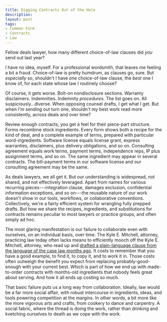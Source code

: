 ```yaml
---
title: Digging Contracts Out of the Hole
description:
layout: post
tags:
- Common Form
- Contracts
- Law
---
```


Fellow deals lawyer, how many different choice-of-law clauses did _you_ send out last year?

I have no idea, myself.  For a professional wordsmith, that leaves me feeling a bit a fraud.  Choice-of-law is pretty humdrum, as clauses go, sure.  But _especially_ so, shouldn't I have _one_ choice-of-law clause, the _best_ one I know of, for each state whose law I routinely choose?

Of course, it gets worse.  Bolt-on nondisclosure sections.  Warranty disclaimers.  Indemnities.  Indemnity _procedures_.  The list goes on.  All suspiciously...diverse.  When opposing counsel drafts, I get what I get.  But when _I'm_ sending out turn one, shouldn't my best work read more consistently, across deals and over time?

Review enough contracts, you get a feel for their piece-part structure.  Forms recombine stock ingredients.  Every form shows both a recipe for the kind of deal, and a complete example of terms, prepared with particular word-ingredients.  Software license equals license grant, express warranties, disclaimers, plus delivery obligations, and so on.  Consulting agreement equals work terms, payment terms, independence reps, IP plus assignment terms, and so on.  The same ingredient may appear in several contracts.  The bill-payment terms in our software license and our consulting agreement may be the same.

As deals lawyers, we all get it.  But our understanding is widespread, not shared, and not effectively leveraged.  Apart from names for various recurring pieces---integration clause, damages exclusion, confidential information exceptions, and so on---the reusable nature of our work doesn't show in our tools, workflows, or collaborative conventions.  Collectively, we're a fairly efficient system for wrangling fully prepped drafts.  But how we share the recipes, ingredients, and substitutions for contracts remains peculiar to most lawyers or practice groups, and often simply ad hoc.

The most glaring manifestation is our failure to collaborate even with ourselves, on an individual basis, over time.  The Kyle E. Mitchell, attorney, practicing law today often lacks means to efficiently mooch off the Kyle E. Mitchell, attorney, who read up and [drafted a plain-language clause from the language of the case law months ago](https://commonform.org/goldplate/california-law/2e).  It costs to remember that you have a good example, to find it, to copy it, and to work it in.  Those costs often outweigh the benefit you expect from replacing probably-good-enough with your current best.  Which is part of how we end up with made-to-order contracts with months-old ingredients that nobody feels great about serving.  And how it all ends up costing so much.

That basic failure puts us a long way from collaboration.  Ideally, law would be a far more social affair, with robust intercourse in ingredients, ideas, and tools powering competition at the margins.  In other words, a bit more like the more vigorous arts and crafts, from cookery to dance and carpentry.  A social fabric, where the thread is doing the work, rather than drinking and kvetching ourselves to death as we cope with the work.
